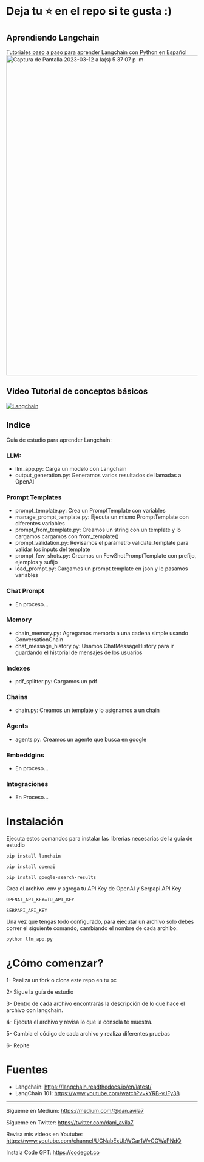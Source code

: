 # Deja tu ⭐️ en el repo si te gusta :)

## Aprendiendo Langchain
Tutoriales paso a paso para aprender Langchain con Python en Español
<img width="843" alt="Captura de Pantalla 2023-03-12 a la(s) 5 37 07 p  m" src="https://user-images.githubusercontent.com/6216945/224575138-a1c3e3ad-0831-4717-aae2-ed185f96411d.png">

## Video Tutorial de conceptos básicos

[![Langchain](https://img.youtube.com/vi/6dK0lGjjb08/0.jpg)](https://www.youtube.com/watch?v=6dK0lGjjb08)

## Indice
Guía de estudio para aprender Langchain:

### LLM:
- llm_app.py: Carga un modelo con Langchain
- output_generation.py: Generamos varios resultados de llamadas a OpenAI

### Prompt Templates
- prompt_template.py: Crea un PromptTemplate con variables
- manage_prompt_template.py: Ejecuta un mismo PromptTemplate con diferentes variables
- prompt_from_template.py: Creamos un string con un template y lo cargamos cargamos con from_template()
- prompt_validation.py: Revisamos el parámetro validate_template para validar los inputs del template
- prompt_few_shots.py: Creamos un FewShotPromptTemplate con prefijo, ejemplos y sufijo
- load_prompt.py: Cargamos un prompt template en json y le pasamos variables

### Chat Prompt
- En proceso...

### Memory
- chain_memory.py: Agregamos memoria a una cadena simple usando ConversationChain
- chat_message_history.py: Usamos ChatMessageHistory para ir guardando el historial de mensajes de los usuarios

### Indexes
- pdf_splitter.py: Cargamos un pdf
  
### Chains
- chain.py: Creamos un template y lo asignamos a un chain

### Agents
- agents.py: Creamos un agente que busca en google

### Embeddgins
- En proceso...

### Integraciones
- En Proceso...

# Instalación
Ejecuta estos comandos para instalar las librerías necesarias de la guía de estudio

`pip install lanchain`

`pip install openai`

`pip install google-search-results`

Crea el archivo .env y agrega tu API Key de OpenAI y Serpapi API Key

`OPENAI_API_KEY=TU_API_KEY`

`SERPAPI_API_KEY`

Una vez que tengas todo configurado, para ejecutar un archivo solo debes correr el siguiente comando, cambiando el nombre de cada archibo:

`python llm_app.py`

# ¿Cómo comenzar?

1- Realiza un fork o clona este repo en tu pc

2- Sigue la guía de estudio 

3- Dentro de cada archivo encontrarás la descripción de lo que hace el archivo con langchain. 

4- Ejecuta el archivo y revisa lo que la consola te muestra.

5- Cambia el código de cada archivo y realiza diferentes pruebas

6- Repite

# Fuentes

- Langchain: https://langchain.readthedocs.io/en/latest/
- LangChain 101: https://www.youtube.com/watch?v=kYRB-vJFy38

<hr>


Sígueme en Medium: https://medium.com/@dan.avila7

Sígueme en Twitter: https://twitter.com/dani_avila7

Revisa mis videos en Youtube: https://www.youtube.com/channel/UCNabExUbWCar1WvCGWaPNdQ

Instala Code GPT: https://codegpt.co
